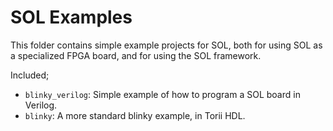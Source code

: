 # SOL Examples

This folder contains simple example projects for SOL, both for using SOL as a specialized FPGA board, and for using the SOL framework.

Included;

 * `blinky_verilog`: Simple example of how to program a SOL board in Verilog.
 * `blinky`: A more standard blinky example, in Torii HDL.
